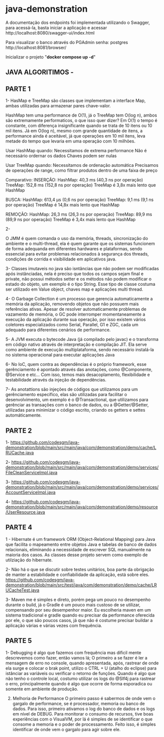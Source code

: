 # java-demonstration


A documentação dos endpoints foi implementada utilizando o Swagger, para acessá-la, basta iniciar a aplicação e acessar http://localhost:8080/swagger-ui/index.html

Para visualizar o banco através do PGAdmin senha: postgres
 http://localhost:8081/browser/

Inicializar o projeto
 "**docker compose up -d**"


## JAVA ALGORITIMOS - 

## PARTE 1

1- 
HasMap e TreeMap são classes que implementam a interface Map, ambas utilizadas para armazenar
pares chave-valor.

HashMap tem uma performance de O(1), já o TreeMap tem O(log n), ambos são extremamente performaticos, o que isso quer dizer?
Em O(1) o tempo é constante, com diferença insignificante quando se trata de 10 itens ou 10 mil itens.
Já em O(log n), mesmo com grande quantidade de itens, a performance ainda é aceitável, já que operações em 10 mil itens, leva
metade do tempo que levaria em uma operação com 10 milhões.

Usar HashMap quando:
Necessitamos de extrema performance
Não é necessário ordernar os dados
Chaves podem ser nulas

Usar TreeMap quando:
Necessitamos de ordenação automática
Precisamos de operações de range, como filtrar produtos dentro de uma faixa de preço

Comparativo:
  INSERÇÃO:
    HashMap:  40,3 ms (40,3 ns por operação)
    TreeMap:  152,8 ms (152,8 ns por operação)
    TreeMap é 3,8x mais lento que HashMap

  BUSCA:
    HashMap:  613,4 μs (0,6 ns por operação)
    TreeMap:  9,1 ms (9,1 ns por operação)
    TreeMap é 14,8x mais lento que HashMap

  REMOÇÃO:
    HashMap:  26,3 ms (26,3 ns por operação)
    TreeMap:  89,9 ms (89,9 ns por operação)
    TreeMap é 3,4x mais lento que HashMap




2-

O JMM é quem comanda o uso da memória, threads, sincronização do ambiente e o multi-thread, ela é quem garante que os sistemas
funcionem de forma adequanda em diferentes hardwares e plataformas, sendo essencial para evitar problemas
relacionados à segurança dos threads, condições de corrida e visibilidade em aplicativos java.


3-
Classes imutaveis no java são isntãncias que não podem ser modificadas após instânciadas, nela é preciso que todos os campos sejam final e private, não possui métodos setter
e os métodos não podem modificar o estado do objeto, um exemplo é o tipo String. Esse tipo de classe costuma ser utilizado em Value object, chaves map e aplicações multi thread.


4-
O Garbage Collection é um processo que gerencia automaticamente a memória da aplicação, removendo objetos que não possuem mais referências ativas. Apesar de resolver automaticamente problemas de vazamento de memória, o GC pode interromper momentaneamente a execução da aplicação durante sua operação, por isso existem vários coletores especializados como Serial, Parallel, G1 e ZGC, cada um adequado para diferentes cenários de performance.


5- 
A JVM executa o bytecode Java (já compilado pelo javac) e o transforma em código nativo através de interpretação e compilação JIT. Ela serve como ambiente de execução multiplataforma, sendo necessário instalá-la no sistema operacional para 
executar aplicações Java

6- 
No IoC, quem contra as dependências é o próprio framework, esse gerênciamento é apontado através das anotações, como @Componente, @Service e etc... Com isso, temos mais desacoplamento, flexibilidade e testabilidade através da injeção de dependências.


7- 
As anotattions são injeções de códigos que utilizamos para um gerênciamento específico, elas são utilizadas para facilitar o desenvolvimento, um exemplo é o @Transactional, 
que utilizamos para gerênciar as transações com o banco de dados, ou a @Getter/@Setter, utilizadas para minimizar o código escrito, criando os getters e settes automáticamente.



## PARTE 2

1- https://github.com/codesgm/java-demonstration/blob/main/src/main/java/com/demonstration/demo/cache/LRUCache.java


2- https://github.com/codesgm/java-demonstration/blob/main/src/main/java/com/demonstration/demo/services/FileCleanServiceImpl.java


3- https://github.com/codesgm/java-demonstration/blob/main/src/main/java/com/demonstration/demo/services/AccountServiceImpl.java


4- https://github.com/codesgm/java-demonstration/blob/main/src/main/java/com/demonstration/demo/resource/UserResource.java


## PARTE 4 

1 - 
Hibernate é um framework ORM (Object-Relational Mapping) para Java que facilita o mapeamento entre objetos Java e tabelas de banco de dados relacionais, eliminando a necessidade de escrever SQL manualmente na maioria dos casos.
As classes desse projeto servem como exemplo de utilziação do hibernate.



2-
Não há o que se discutir sobre testes unitários, boa parte da obrigação de manter a estabilidade e confiabilidade da aplicação, está sobre eles.
https://github.com/codesgm/java-demonstration/blob/main/src/test/java/com/demonstration/demo/cache/LRUCacheTest.java


3-
Maven me é simples e direto, porém pega um pouco no desempenho durante o build, já o Gradle é um pouco mais custoso de se utilizar, compensando por seu desempenhor maior.
Eu escolheria maven em um sistema tradicional e gradle quando eu precisar da performance oferecida por ele, o que são poucos casos, já que não é costume precisar buildar a 
aplicação várias e várias vezes com frequência.


## PARTE 5

1-
Debugging é algo que fazemos com frequência mas dificil mente descrevemos como fazer, então vamos lá;
O primeiro a se fazer é ler a mensagem de erro no console, quando apresentada, após, rastrear de onde ela surge e colocar o brak point,
utilizo o CTRL + U (atalho do eclipse) para istânciar as variáveis ou verificar o retorno de funções.
Quando é algo que não tenho o controle local, costumo utilizar os logs do @Slf4j para rastrear o erro, principalmente quando é algo que ocorre
de forma esporadica ou somente em ambiente de produção.


2. Melhoria de Performance
O primeiro passo é sabermos de onde vem o gargalo de performance, se é processador, memoria ou banco de dados. Para isso, primeiro ativamos o log do banco de dados
e os logs em nível de DEBUG. Para monitorar o consumo de recursos, tive boas experiências com o VisualVM, por lá é simples de se identificar o que consome a memoria
e o poder de processamento. Feito isso, é simples identificar de onde vem o gargalo para agir sobre ele.
